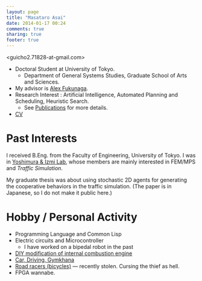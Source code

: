 ```yaml
---
layout: page
title: "Masataro Asai"
date: 2014-01-17 00:24
comments: true
sharing: true
footer: true
---
```



<guicho2.71828-at-gmail.com>

-   Doctoral Student at University of Tokyo.
    -   Department of General Systems Studies, Graduate School of Arts and Sciences.
-   My advisor is [Alex Fukunaga](http://metahack.org/).
-   Research Interest : Artificial Intelligence, Automated Planning and Scheduling, Heuristic Search.
    -   See [Publications](../publications/) for more details.
-   [CV](./cv.pdf)

# Past Interests

I received B.Eng. from the Faculty of Engineering, University of Tokyo.
I was in [Yoshimura & Izmi Lab](http://save.sys.t.u-tokyo.ac.jp/index_e.html), whose members are mainly interested in FEM/MPS and *Traffic Simulation*.

My graduate thesis was about using stochastic 2D agents for generating
the cooperative behaviors in the traffic simulation. (The paper is in
Japanese, so I do not make it public here.)

# Hobby / Personal Activity

-   Programming Language and Common Lisp
-   Electric circuits and Microcontroller
    -   I have worked on a bipedal robot in the past
-   [DIY modification of internal combustion engine](../gallery/)
-   [Car, Driving, Gymkhana](../gallery/)
-   [Road racers (bicycles)](http://runkeeper.com/user/941210962/profile) &#x2014; recently stolen. Cursing the thief as hell.
-   FPGA wannabe.
